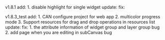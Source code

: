 v1.8.1
add:
    1. disable highlight for single widget
update:
fix:

v1.8.3_test
add:
    1. CAN configure project for web app
    2. multicolor progress mode
    3. Support resources for drag and drop operations in resources list
update:
fix:
    1. the attribute information of widget group and layer group bug 
    2. add page when you are editing in subCanvas bug